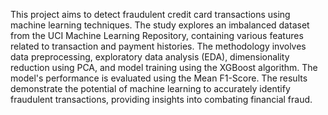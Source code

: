 This project aims to detect fraudulent credit card transactions using machine learning techniques. The study explores an imbalanced dataset from the UCI Machine Learning Repository, containing various features related to transaction and payment histories. The methodology involves data preprocessing, exploratory data analysis (EDA), dimensionality reduction using PCA, and model training using the XGBoost algorithm. The model's performance is evaluated using the Mean F1-Score. The results demonstrate the potential of machine learning to accurately identify fraudulent transactions, providing insights into combating financial fraud.
